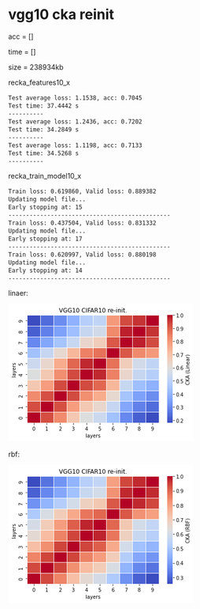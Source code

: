 # vgg10 cka reinit
acc = []

time = []

size = 238934kb

recka_features10_x
```
Test average loss: 1.1538, acc: 0.7045
Test time: 37.4442 s
----------
Test average loss: 1.2436, acc: 0.7202
Test time: 34.2849 s
----------
Test average loss: 1.1198, acc: 0.7133
Test time: 34.5268 s
----------
```

recka_train_model10_x
```
Train loss: 0.619860, Valid loss: 0.889382
Updating model file...
Early stopping at: 15
----------------------------------------------
Train loss: 0.437504, Valid loss: 0.831332
Updating model file...
Early stopping at: 17
----------------------------------------------
Train loss: 0.620997, Valid loss: 0.880198
Updating model file...
Early stopping at: 14
----------------------------------------------
```

linaer:

![recka10linear](recka10linear.png)

rbf:

![recka10rbf](recka10rbf.png)
